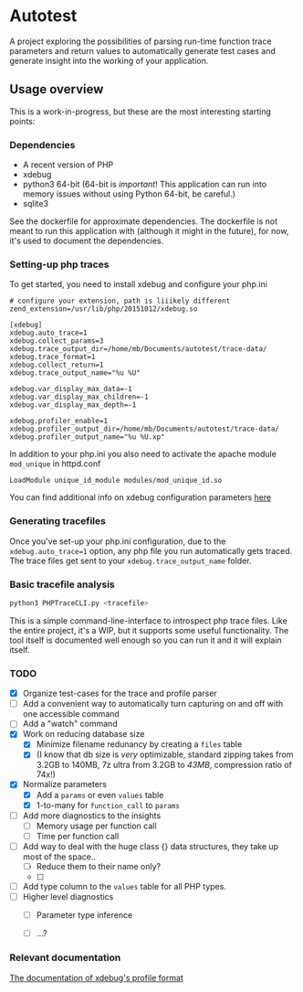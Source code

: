 # Autotest

A project exploring the possibilities of parsing run-time function trace parameters and return values to automatically generate test cases and generate insight into the working of your application.

## Usage overview

This is a work-in-progress, but these are the most interesting starting points:

### Dependencies

* A recent version of PHP
* xdebug
* python3 64-bit (64-bit is _important_! This application can run into memory issues without using Python 64-bit, be careful.)
* sqlite3

See the dockerfile for approximate dependencies.
The dockerfile is not meant to run this application with (although it might in the future), for now, it's used to document the dependencies.

### Setting-up php traces

To get started, you need to install xdebug and configure your php.ini

```
# configure your extension, path is liiikely different
zend_extension=/usr/lib/php/20151012/xdebug.so

[xdebug]
xdebug.auto_trace=1
xdebug.collect_params=3
xdebug.trace_output_dir=/home/mb/Documents/autotest/trace-data/
xdebug.trace_format=1
xdebug.collect_return=1
xdebug.trace_output_name="%u %U"

xdebug.var_display_max_data=-1
xdebug.var_display_max_children=-1
xdebug.var_display_max_depth=-1

xdebug.profiler_enable=1
xdebug.profiler_output_dir=/home/mb/Documents/autotest/trace-data/
xdebug.profiler_output_name="%u %U.xp"
```

In addition to your php.ini you also need to activate the apache module `mod_unique` in httpd.conf

```
LoadModule unique_id_module modules/mod_unique_id.so
```

You can find additional info on xdebug configuration parameters [here](https://xdebug.org/docs/all_settings)

### Generating tracefiles

Once you've set-up your php.ini configuration, due to the `xdebug.auto_trace=1` option, any php file you run automatically gets traced. The trace files get sent to your `xdebug.trace_output_name` folder.

### Basic tracefile analysis

```sh
python3 PHPTraceCLI.py <tracefile>
```

This is a simple command-line-interface to introspect php trace files. Like the entire project, it's a WIP, but it supports some useful functionality. The tool itself is documented well enough so you can run it and it will explain itself.

### TODO

* [x] Organize test-cases for the trace and profile parser
* [ ] Add a convenient way to automatically turn capturing on and off with one accessible command
* [ ] Add a "watch" command
* [x] Work on reducing database size
  * [x] Minimize filename redunancy by creating a `files` table
  * [x] (I know that db size is _very_ optimizable, standard zipping takes from 3.2GB to 140MB, 7z ultra from 3.2GB to _43MB_, compression ratio of 74x!)
* [x] Normalize parameters
  * [x] Add a `params` or even `values` table
  * [x] 1-to-many for `function_call` to `params`
* [ ] Add more diagnostics to the insights
    * [ ] Memory usage per function call
    * [ ] Time per function call
* [ ] Add way to deal with the huge class {} data structures, they take up most of the space..
    * [ ] Reduce them to their name only?
    * [ ]
* [ ] Add type column to the `values` table for all PHP types.
* [ ] Higher level diagnostics
    * [ ] Parameter type inference
    * [ ] ...?


### Relevant documentation

[The documentation of xdebug's profile format](http://valgrind.org/docs/manual/cl-format.html)